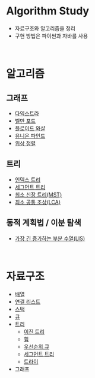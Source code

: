 # Algorithm Study
* 자료구조와 알고리즘을 정리
* 구현 방법은 파이썬과 자바를 사용

<br>

# 알고리즘

## 그래프
* [다익스트라](https://github.com/HYEEWON/algorithm-study/blob/main/graph/dijkstra.md)
* [벨만 포드](https://github.com/HYEEWON/algorithm-study/blob/main/graph/bellman-ford.md)
* [플로이드 와샬](https://github.com/HYEEWON/algorithm-study/blob/main/graph/floyd-warshall.md)
* [유니온 파인드](https://github.com/HYEEWON/algorithm-study/blob/main/graph/union-find.md)
* [위상 정렬](https://github.com/HYEEWON/algorithm-study/blob/main/graph/topological-sort.md)

## 트리
* [인덱스 트리](https://github.com/HYEEWON/algorithm-study/blob/main/tree/index-tree.md)
* [세그먼트 트리](https://github.com/HYEEWON/algorithm-study/blob/main/tree/segment-tree.md)
* [최소 신장 트리(MST)](https://github.com/HYEEWON/algorithm-study/blob/main/tree/mst.md)
* [최소 공통 조상(LCA)](https://github.com/HYEEWON/algorithm-study/blob/main/tree/lca.md)

## 동적 계획법 / 이분 탐색
* [가장 긴 증가하는 부분 수열(LIS)](https://github.com/HYEEWON/algorithm-study/blob/main/longest-increasing-subsequence/lis.md)

<br>

# 자료구조
* [배열](https://github.com/HYEEWON/algorithm-study/blob/main/data-structure/data-structure.md#배열)
* [연결 리스트](https://github.com/HYEEWON/algorithm-study/blob/main/data-structure/data-structure.md#연결-리스트)
* [스택](https://github.com/HYEEWON/algorithm-study/blob/main/data-structure/data-structure.md#스택)
* [큐](https://github.com/HYEEWON/algorithm-study/blob/main/data-structure/data-structure.md#큐)
* [트리](https://github.com/HYEEWON/algorithm-study/blob/main/data-structure/tree.md)
  * [이진 트리](https://github.com/HYEEWON/algorithm-study/blob/main/data-structure/tree.md#이진-트리-Binary-Tree)
  * [힙](https://github.com/HYEEWON/algorithm-study/blob/main/data-structure/tree.md#힙-Heap)
  * [우선순위 큐](https://github.com/HYEEWON/algorithm-study/blob/main/data-structure/tree.md#우선순위-큐-Priority-Queue)
  * [세그먼트 트리](https://github.com/HYEEWON/algorithm-study/blob/main/data-structure/tree.md#세그먼트-트리-Segment-Tree)
  * [트라이](https://github.com/HYEEWON/algorithm-study/blob/main/data-structure/tree.md#트라이-Trie)
* 그래프